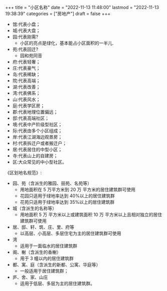 +++
title = "小区名称"
date = "2022-11-13 11:48:00"
lastmod = "2022-11-13 19:38:39"
categories = ["房地产"]
draft = false
+++

-   馆:代表小盘；
-   城:代表大盘；
-   园:代表刚需?
    -   小区的亮点是绿化，基本能占小区面积的一半儿.
-   苑:代表回迁?
    -   园和苑同音
-   府:代表轻奢；
-   庄:代表豪气；
-   岛:代表稀缺；
-   院:代表高端；
-   湖:代表改善；
-   湾:代表佛系；
-   山:代表风水；
-   庭:代表学区房；
-   郡:代表地理位置偏远；
-   邸:代表高端社区；
-   境:代表中产阶级型社区；
-   际:代表由多个小区组成；
-   岸:代表江湖海边观景房；
-   村:代表拆迁户或者搬迁户；
-   居:代表居住的中型小区；
-   寺:代表山上的自建房；
-   区:大众常见的中小型社区。

《区划地名规范》:

-   园、苑（含派生的雅园、丽苑、名苑等）
    -   用地面积在 5 万平方米到 20 万 平方米的居住建筑群可使用
    -   花园只适用于绿地率达到 40%以上的居住建筑群
    -   花苑只适用于绿地率达到 35%以上的居住建筑群
-   城（含派生的名称等）
    -   用地面积 5 万 平方米以上或建筑面积 10 万 平方米以上且相对独立的居住建筑群可使用
-   居、邸、轩、筑、庄、里、府等
    -   以高层、小高层、多层住宅为主的居住建筑群可使用
-   湾
    -   适用于一面临水的居住建筑群
-   阁、榭（含派生的香榭）
    -   用于 3 幢以内的居住建筑群
-   都、寓、庭（含派生的新都、公寓、华庭等）
    -   一般适用于居住建筑群；
-   庐、舍、家、山庄
    -   适用于低层、多层为主的居住建筑群。